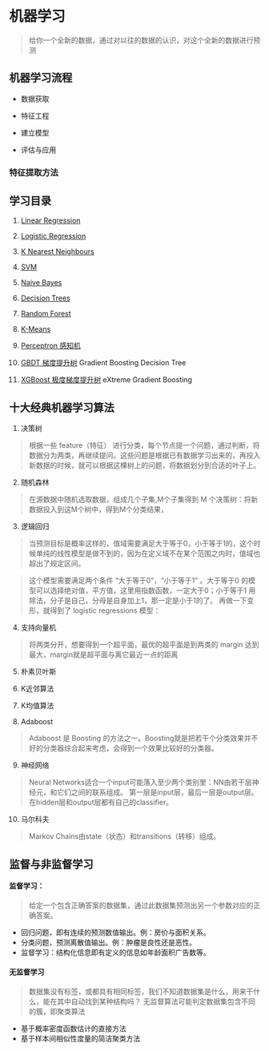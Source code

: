 # 机器学习
> 给你一个全新的数据，通过对以往的数据的认识，对这个全新的数据进行预测

## 机器学习流程

 * 数据获取
   
 * 特征工程
   
 * 建立模型
   
 * 评估与应用

### 特征提取方法

## 学习目录

1. [Linear Regression](2_1_linear_regression.ipynb)

2. [Logistic Regression](2_2_logistic_regression.ipynb)
   
3. [K Nearest Neighbours](2_3_KNN.ipynb)

4. [SVM](2_6_svm.ipynb)

5. [Naive Bayes](2_3_naive_bayes.ipynb)

6. [Decision Trees ](2_4_decision_trees.ipynb)

7. [Random Forest](2_5_random_forest.ipynb)

8. [K-Means](2_7_kmeans.ipynb)

9. [Perceptron 感知机](2_9_perceptron.ipynb)

10. [GBDT 梯度提升树](2_10_gbdt.ipynb) Gradient Boosting Decision Tree

11. [XGBoost  极度梯度提升树](2_11_xgboost.ipynb) eXtreme Gradient Boosting 

##  十大经典机器学习算法
[](https://blog.csdn.net/jrunw/article/details/79205322)

1. 决策树
 > 根据一些 feature（特征） 进行分类，每个节点提一个问题，通过判断，将数据分为两类，再继续提问。这些问题是根据已有数据学习出来的，再投入新数据的时候，就可以根据这棵树上的问题，将数据划分到合适的叶子上。

2. 随机森林
 > 在源数据中随机选取数据，组成几个子集,M个子集得到 M 个决策树：将新数据投入到这M个树中，得到M个分类结果，

3. 逻辑回归
 > 当预测目标是概率这样的，值域需要满足大于等于0，小于等于1的，这个时候单纯的线性模型是做不到的，因为在定义域不在某个范围之内时，值域也超出了规定区间。

 > 这个模型需要满足两个条件 “大于等于0”，“小于等于1” 。大于等于0 的模型可以选择绝对值，平方值，这里用指数函数，一定大于0；小于等于1 用除法，分子是自己，分母是自身加上1，那一定是小于1的了。
 再做一下变形，就得到了 logistic regressions 模型：

4. 支持向量机
 > 将两类分开，想要得到一个超平面，最优的超平面是到两类的 margin 达到最大，margin就是超平面与离它最近一点的距离

5. 朴素贝叶斯 
   
6. K近邻算法
   
7. K均值算法
   
8. Adaboost
 > Adaboost 是 Boosting 的方法之一。Boosting就是把若干个分类效果并不好的分类器综合起来考虑，会得到一个效果比较好的分类器。

9. 神经网络
 > Neural Networks适合一个input可能落入至少两个类别里：NN由若干层神经元，和它们之间的联系组成。 第一层是input层，最后一层是output层。在hidden层和output层都有自己的classifier。

10. 马尔科夫
 > Markov Chains由state（状态）和transitions（转移）组成。
 

## 监督与非监督学习

#### 监督学习：
> 给定一个包含正确答案的数据集，通过此数据集预测出另一个参数对应的正确答案。

  * 回归问题，即有连续的预测数值输出。例：房价与面积关系。
  * 分类问题，预测离散值输出。例：肿瘤是良性还是恶性。 
  * 监督学习：结构化信息即有定义的信息如年龄面积广告数等。

#### 无监督学习

> 数据集没有标签，或都具有相同标签，我们不知道数据集是什么，用来干什么，能在其中自动找到某种结构吗？
> 无监督算法可能判定数据集包含不同的簇，即聚类算法

 * 基于概率密度函数估计的直接方法
 * 基于样本间相似性度量的简洁聚类方法

